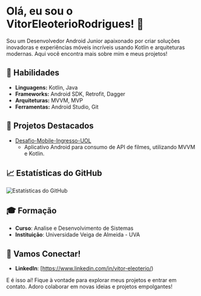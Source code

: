 # Olá, eu sou o VitorEleoterioRodrigues! 👋

Sou um Desenvolvedor Android Junior apaixonado por criar soluções inovadoras e experiências móveis incríveis usando Kotlin e arquiteturas modernas. Aqui você encontra mais sobre mim e meus projetos!

## 🚀 Habilidades
- **Linguagens:** Kotlin, Java
- **Frameworks:** Android SDK, Retrofit, Dagger
- **Arquiteturas:** MVVM, MVP
- **Ferramentas:** Android Studio, Git

## 🌟 Projetos Destacados
- [Desafio-Mobile-Ingresso-UOL](https://github.com/VitorEleoterioRodrigues/Desafio-Mobile-Ingresso-UOL)
  - Aplicativo Android para consumo de API de filmes, utilizando MVVM e Kotlin.

## 📈 Estatísticas do GitHub
![Estatísticas do GitHub](https://github-readme-stats.vercel.app/api?username=VitorEleoterioRodrigues&show_icons=true&theme=dark)

## 🎓 Formação
- **Curso**: Analise e Desenvolvimento de Sistemas
- **Instituição**: Universidade Veiga de Almeida - UVA

## 💬 Vamos Conectar!
- **LinkedIn**: [https://www.linkedin.com/in/vitor-eleoterio/)



E é isso aí! Fique à vontade para explorar meus projetos e entrar em contato. Adoro colaborar em novas ideias e projetos empolgantes!

